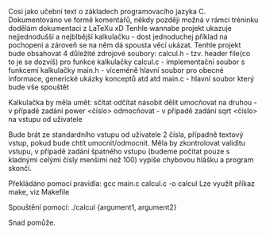 Cosi jako učební text o základech programovacího jazyka C.
Dokumentováno ve formě komentářů, někdy později možná v rámci tréninku dodělám dokumentaci z LaTeXu xD
Tenhle wannabe projekt ukazuje nejjednodušší a nejblbější kalkulačku - dost jednoduchej příklad na pochopení a zároveň se na něm dá spousta věcí ukázat.
Tenhle projekt bude obsahovat 4 důležité zdrojové soubory: 
calcul.h - tzv. header file(co to je se dozvíš) pro funkce kalkulačky
calcul.c - implementační soubor s funkcemi kalkulačky
main.h - víceméně hlavní soubor pro obecné informace, generické ukázky konceptů atd atd
main.c - hlavní soubor který bude vše spouštět

Kalkulačka by měla umět: 
    sčítat
    odčítat
    násobit
    dělit
    umocňovat na druhou - v případě zadání power <číslo>
    odmocňovat - v případě zadání sqrt <číslo> na vstupu od uživatele

  Bude brát ze standardního vstupu od uživatele 2 čísla, případně textový vstup, pokud bude chtít umocnit/odmocnit. Měla by zkontrolovat validitu vstupu,
  v případě zadání špatného vstupu (budeme počítat pouze s kladnými celými čísly menšími než 100) vypíše chybovou hlášku a program skončí.

Překládáno pomocí pravidla:
  gcc main.c calcul.c -o calcul
Lze využít příkaz make, viz Makefile

Spouštění pomocí:
  ./calcul {argument1, argument2}

Snad pomůže.    
